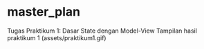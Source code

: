 # master_plan

Tugas Praktikum 1: Dasar State dengan Model-View
Tampilan hasil praktikum 1
(assets/praktikum1.gif)
